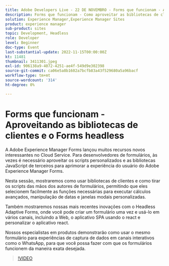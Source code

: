 ```yaml
---
title: Adobe Developers Live - 22 DE NOVEMBRO - Forms que funcionam - Aproveitando as bibliotecas de clientes e o Forms headless
description: Forms que funcionam - Como aproveitar as bibliotecas de clientes e os formulários headless O Adobe Experience Manager Forms lançou muitos recursos novos interessantes no Cloud Service. Para desenvolvedores de formulários, às vezes é necessário aproveitar scripts personalizados e bibliotecas JavaScript de terceiros para aprimorar a experiência do usuário do Adobe Experience Manager Forms.Nesta sessão, mostraremos como usar bibliotecas de clientes e tirar os scripts das mãos dos Autores de formulários, permitindo que eles selecionem facilmente as funções necessárias para executar cálculos avançados, manipulação de datas e janelas modais personalizadas.Também mostraremos nossas últimas inovações com o Headless Adaptive Forms, onde você pode criar um formulário uma vez e usá-lo em vários canais, incluindo Web, aplicativo do SPA usando o react e personalizar o aplicativo react.Nossos especialistas em produtos demonstrarão como usar o mesmo formulário para experiências de captura de dados em canais interativos como WhatsWhats Aplicativo - para que você possa fazer os formulários funcionarem da maneira exata desejada.
solution: Experience Manager,Experience Manager Sites
product: experience manager
sub-product: sites
topic: Development, Headless
role: Developer
level: Beginner
doc-type: Event
last-substantial-update: 2022-11-15T00:00:00Z
kt: 11481
thumbnail: 3411301.jpeg
exl-id: 906138a9-4072-4251-ae4f-549d9e302398
source-git-commit: ca06e5a8b1602a7bcfb83a43f529680a5a96bacf
workflow-type: tm+mt
source-wordcount: '314'
ht-degree: 0%

---
```


# Forms que funcionam - Aproveitando as bibliotecas de clientes e o Forms headless

A Adobe Experience Manager Forms lançou muitos recursos novos interessantes no Cloud Service. Para desenvolvedores de formulários, às vezes é necessário aproveitar os scripts personalizados e as bibliotecas JavaScript de terceiros para aprimorar a experiência do usuário do Adobe Experience Manager Forms.

Nesta sessão, mostraremos como usar bibliotecas de clientes e como tirar os scripts das mãos dos autores de formulários, permitindo que eles selecionem facilmente as funções necessárias para executar cálculos avançados, manipulação de datas e janelas modais personalizadas.

Também mostraremos nossas mais recentes inovações com o Headless Adaptive Forms, onde você pode criar um formulário uma vez e usá-lo em vários canais, incluindo a Web, o aplicativo SPA usando o react e personalizar o aplicativo react.

Nossos especialistas em produtos demonstrarão como usar o mesmo formulário para experiências de captura de dados em canais interativos como o WhatsApp, para que você possa fazer com que os formulários funcionem da maneira exata desejada.

>[!VIDEO](https://video.tv.adobe.com/v/3411301/?quality=12&learn=on)
